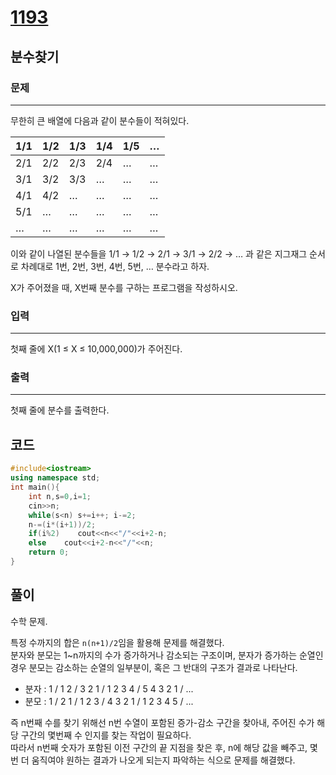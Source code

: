 # [1193](https://www.acmicpc.net/problem/1193)

## 분수찾기

### 문제

---

무한히 큰 배열에 다음과 같이 분수들이 적혀있다.

|1/1|    1/2|    1/3|    1/4|    1/5|    …|
|-|-|-|-|-|-|
|2/1|    2/2|    2/3|    2/4|    …|    …|
|3/1|    3/2|    3/3|    …|    …|    …|
|4/1|    4/2|    …|    …|    …|    …|
|5/1|    …|    …|    …|    …|    …|
|…|    …|    …|    …|    …|    …|

이와 같이 나열된 분수들을 1/1 → 1/2 → 2/1 → 3/1 → 2/2 → … 과 같은 지그재그 순서로 차례대로 1번, 2번, 3번, 4번, 5번, … 분수라고 하자.

X가 주어졌을 때, X번째 분수를 구하는 프로그램을 작성하시오.

### 입력

---

첫째 줄에 X(1 ≤ X ≤ 10,000,000)가 주어진다.

### 출력

---

첫째 줄에 분수를 출력한다.

## 코드

```cpp
#include<iostream>
using namespace std;
int main(){
    int n,s=0,i=1;
    cin>>n;
    while(s<n) s+=i++; i-=2;
    n-=(i*(i+1))/2;
    if(i%2)    cout<<n<<"/"<<i+2-n;
    else    cout<<i+2-n<<"/"<<n;
    return 0;
}
```

## 풀이

수학 문제.  

특정 수까지의 합은 `n(n+1)/2`임을 활용해 문제를 해결했다.  
분자와 분모는 1~n까지의 수가 증가하거나 감소되는 구조이며, 분자가 증가하는 순열인경우 분모는 감소하는 순열의 일부분이, 혹은 그 반대의 구조가 결과로 나타난다.  

- 분자 : 1 / 1 2 / 3 2 1 / 1 2 3 4 / 5 4 3 2 1 / ...
- 분모 : 1 / 2 1 / 1 2 3 / 4 3 2 1 / 1 2 3 4 5 / ...

즉 n번째 수를 찾기 위해선 n번 수열이 포함된 증가-감소 구간을 찾아내, 주어진 수가 해당 구간의 몇번째 수 인지를 찾는 작업이 필요하다.  
따라서 n번째 숫자가 포함된 이전 구간의 끝 지점을 찾은 후, n에 해당 값을 빼주고, 몇번 더 움직여야 원하는 결과가 나오게 되는지 파악하는 식으로 문제를 해결했다.  
